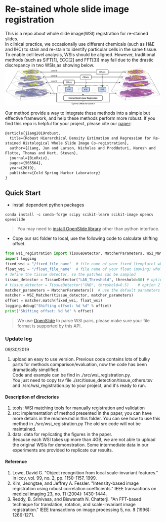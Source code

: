 # Re-stained whole slide image registration

This is a repo about whole slide image(WSI) registration for re-stained slides.   
In clinical practice, we occasionally use different chemicals (such as H&E and IHC) to stain and re-stain to identify particular cells in the same tissue.
To enable cell level analysis, WSIs should be aligned. However, traditional methods (such as SIFT[1], ECC[2] and FFT[3]) may fail due to the drastic discrepancy in two WSIs,as showing below. 
![alt text](./data/figures/Figure_1.png)   

Our method provide a way to integrate these methods into a simple but effective framework, and help these methods perform more robust. If you find this repo is helpful for your project, please cite our [paper](https://journals.plos.org/plosone/article?id=10.1371/journal.pone.0220074):
```
@article{jiang2019robust,
  title={Robust Hierarchical Density Estimation and Regression for Re-stained Histological Whole Slide Image Co-registration},
  author={Jiang, Jun and Larson, Nicholas and Prodduturi, Naresh and Flotte, Thomas and Hart, Steven},
  journal={BioRxiv},
  pages={565564},
  year={2019},
  publisher={Cold Spring Harbor Laboratory}
}
```
## Quick Start
* install dependent python packages
```
conda install -c conda-forge scipy scikit-learn scikit-image opencv openslide
```
> You may need to [install OpenSlide library](https://gist.github.com/digvijayky/b01c3f5e05ea0619c26d1bcc323c3761) other than python interface.
* Copy our src folder to local, use the following code to calculate shifting offset. 
```python
from wsi_registration import TissueDetector, MatcherParameters, WSI_Matcher
import logging
fixed_wsi = "/fixed_file_name"  # file name of your fixed (template) whole slide image
float_wsi = "/float_file_name"  # file name of your float (moving) whole slide image
# define the tissue detector, so the patches can be sampled
tissue_detector = TissueDetector("LAB_Threshold", threshold=80) # option 1
# tissue_detector = TissueDetector("GNB", threshold=0.5)    # option 2
matcher_parameters = MatcherParameters()  # use the default parameters
matcher = WSI_Matcher(tissue_detector, matcher_parameters)
offset = matcher.match(fixed_wsi, float_wsi)
logging.debug("Shifting offset: %d %d" % offset)
print("Shifting offset: %d %d" % offset)
```
> We use [OpenSlide](https://openslide.org/) to parse WSI pairs, please make sure your file format is supported by this API.

### Update log
09/30/2019
1. upload an easy to use version. 
Previous code contains lots of bulky parts for methods comparison/evaluation, now the code has been dramatically simplified.   
Code and example can be find in ./src/wsi_registration.py.   
You just need to copy tsv file ./src/tissue_detection/tissue_others.tsv and ./src/wsi_registration.py to your project, and it's ready to run.

#### Description of directories  
1. tools: WSI matching tools for manually registration and validation   
2. src: implementation of method presented in the paper, you can have more details in the readme.md in this folder. You can see how to use this method in ./src/wsi_registration.py
The old src code will not be maintained.   
3. data: data for replicating the figures in the paper.   
    Because each WSI takes up more than 4GB, we are not able to upload the original WSIs for demonstration. Some intermediate data in our experiments are provided to replicate our results.

#### Reference
1. Lowe, David G. "Object recognition from local scale-invariant features." In iccv, vol. 99, no. 2, pp. 1150-1157. 1999.
2. Kim, Jeongtae, and Jeffrey A. Fessler. "Intensity-based image registration using robust correlation coefficients." IEEE transactions on medical imaging 23, no. 11 (2004): 1430-1444.
3. Reddy, B. Srinivasa, and Biswanath N. Chatterji. "An FFT-based technique for translation, rotation, and scale-invariant image registration." IEEE transactions on image processing 5, no. 8 (1996): 1266-1271.




